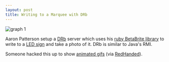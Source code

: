 ```yaml
--- 
layout: post
title: Writing to a Marquee with DRb
---
```

![graph 1](http://shanesbrain.net/images/himom.jpg)

Aaron Patterson setup a [DRb](http://www.chadfowler.com/ruby/drb.html) server which uses his [ruby BetaBrite library](http://tenderlovemaking.com/2006/09/28/new-ruby-betabrite-002/) to write to a [LED sign](http://www.betabrite.com/) and take a photo of it.  DRb is similar to Java's RMI.

Someone hacked this up to show [animated gifs](http://pastie.caboo.se/15646) (via [RedHanded](http://redhanded.hobix.com/inspect/hackASignOnSomeoneElseSWoodFloors.html#comments)).
